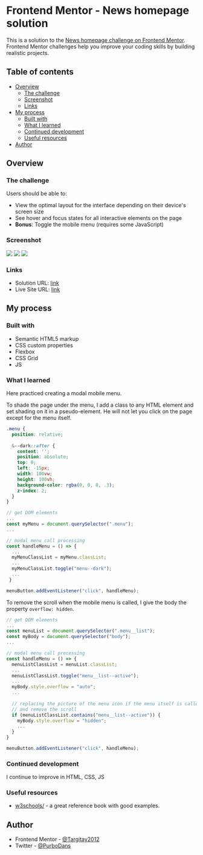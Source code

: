 # Frontend Mentor - News homepage solution

This is a solution to the [News homepage challenge on Frontend Mentor](https://www.frontendmentor.io/challenges/news-homepage-H6SWTa1MFl). Frontend Mentor challenges help you improve your coding skills by building realistic projects. 

## Table of contents

- [Overview](#overview)
  - [The challenge](#the-challenge)
  - [Screenshot](#screenshot)
  - [Links](#links)
- [My process](#my-process)
  - [Built with](#built-with)
  - [What I learned](#what-i-learned)
  - [Continued development](#continued-development)
  - [Useful resources](#useful-resources)
- [Author](#author)

## Overview

### The challenge

Users should be able to:

- View the optimal layout for the interface depending on their device's screen size
- See hover and focus states for all interactive elements on the page
- **Bonus**: Toggle the mobile menu (requires some JavaScript)

### Screenshot

![](./screenshot-1.jpg)
![](./screenshot-2.jpg)
![](./screenshot-3.jpg)

### Links

- Solution URL: [link](https://your-solution-url.com)
- Live Site URL: [link](https://your-live-site-url.com)

## My process

### Built with

- Semantic HTML5 markup
- CSS custom properties
- Flexbox
- CSS Grid
- JS

### What I learned

Here practiced creating a modal mobile menu. 

To shade the page under the menu, I add a class to any HTML element and set shading on it in a pseudo-element. He will not let you click on the page except for the menu itself.

```css
.menu {
  position: relative;
  
  &--dark::after {
    content: '';
    position: absolute;
    top: 0;
    left: -15px;
    width: 100vw;
    height: 100vh;
    background-color: rgba(0, 0, 0, .3);
    z-index: 2;
  }
}
```
```js
// get DOM elements
...
const myMenu = document.querySelector(".menu");
...

// modal menu call processing
const handleMenu = () => {
  ...
  myMenuClassList = myMenu.classList;
  ...
  myMenuClassList.toggle("menu--dark");
  ...
 }

menuButton.addEventListener("click", handleMenu);
```

To remove the scroll when the mobile menu is called, I give the body the property `overflow: hidden`.

```js
// get DOM elements
...
const menuList = document.querySelector(".menu__list");
const myBody = document.querySelector("body");
...

// modal menu call processing
const handleMenu = () => {
  menuListClassList = menuList.classList;
  ...
  menuListClassList.toggle("menu__list--active");
  ...
  myBody.style.overflow = "auto";
  ...
  
  // replacing the picture of the menu icon if the menu itself is called
  // and remove the scroll
  if (menuListClassList.contains("menu__list--active")) {
    myBody.style.overflow = "hidden";
    ...
  }
}

menuButton.addEventListener("click", handleMenu);
```

### Continued development

I continue to improve in HTML, CSS, JS

### Useful resources

- [w3schools/](https://www.w3schools.com/) - a great reference book with good examples.


## Author

- Frontend Mentor - [@Targitay2012](https://www.frontendmentor.io/profile/Targitay2012)
- Twitter - [@PurboDans](https://www.twitter.com/PurboDans)
